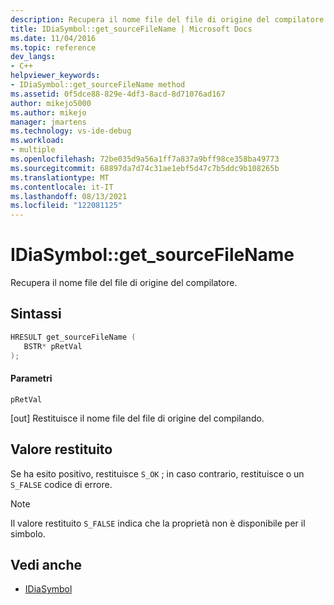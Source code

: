 ```yaml
---
description: Recupera il nome file del file di origine del compilatore.
title: IDiaSymbol::get_sourceFileName | Microsoft Docs
ms.date: 11/04/2016
ms.topic: reference
dev_langs:
- C++
helpviewer_keywords:
- IDiaSymbol::get_sourceFileName method
ms.assetid: 0f5dce88-829e-4df3-8acd-8d71076ad167
author: mikejo5000
ms.author: mikejo
manager: jmartens
ms.technology: vs-ide-debug
ms.workload:
- multiple
ms.openlocfilehash: 72be035d9a56a1ff7a837a9bff98ce358ba49773
ms.sourcegitcommit: 68897da7d74c31ae1ebf5d47c7b5ddc9b108265b
ms.translationtype: MT
ms.contentlocale: it-IT
ms.lasthandoff: 08/13/2021
ms.locfileid: "122081125"
---
```

# <a name="idiasymbolget_sourcefilename"></a>IDiaSymbol::get_sourceFileName
Recupera il nome file del file di origine del compilatore.

## <a name="syntax"></a>Sintassi

```C++
HRESULT get_sourceFileName ( 
   BSTR* pRetVal
);
```

#### <a name="parameters"></a>Parametri
 `pRetVal`

[out] Restituisce il nome file del file di origine del compilando.

## <a name="return-value"></a>Valore restituito
 Se ha esito positivo, restituisce `S_OK` ; in caso contrario, restituisce o un `S_FALSE` codice di errore.

> [!NOTE]
> Il valore restituito `S_FALSE` indica che la proprietà non è disponibile per il simbolo.

## <a name="see-also"></a>Vedi anche
- [IDiaSymbol](../../debugger/debug-interface-access/idiasymbol.md)
